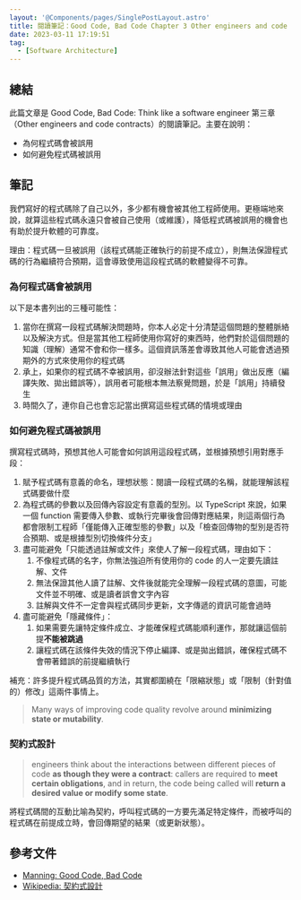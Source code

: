 ```yaml
---
layout: '@Components/pages/SinglePostLayout.astro'
title: 閱讀筆記：Good Code, Bad Code Chapter 3 Other engineers and code contracts
date: 2023-03-11 17:19:51
tag:
  - [Software Architecture]
---
```


## 總結

此篇文章是 Good Code, Bad Code: Think like a software engineer 第三章（Other engineers and code contracts）的閱讀筆記。主要在說明：

- 為何程式碼會被誤用
- 如何避免程式碼被誤用

## 筆記

我們寫好的程式碼除了自己以外，多少都有機會被其他工程師使用。更極端地來說，就算這些程式碼永遠只會被自己使用（或維護），降低程式碼被誤用的機會也有助於提升軟體的可靠度。

理由：程式碼一旦被誤用（該程式碼能正確執行的前提不成立），則無法保證程式碼的行為繼續符合預期，這會導致使用這段程式碼的軟體變得不可靠。

### 為何程式碼會被誤用

以下是本書列出的三種可能性：

1. 當你在撰寫一段程式碼解決問題時，你本人必定十分清楚這個問題的整體脈絡以及解決方式。但是當其他工程師使用你寫好的東西時，他們對於這個問題的知識（理解）通常不會和你一樣多。這個資訊落差會導致其他人可能會透過預期外的方式來使用你的程式碼
2. 承上，如果你的程式碼不幸被誤用，卻沒辦法針對這些「誤用」做出反應（編譯失敗、拋出錯誤等），誤用者可能根本無法察覺問題，於是「誤用」持續發生
3. 時間久了，連你自己也會忘記當出撰寫這些程式碼的情境或理由

### 如何避免程式碼被誤用

撰寫程式碼時，預想其他人可能會如何誤用這段程式碼，並根據預想引用對應手段：

1. 賦予程式碼有意義的命名，理想狀態：閱讀一段程式碼的名稱，就能理解該程式碼要做什麼
2. 為程式碼的參數以及回傳內容設定有意義的型別。以 TypeScript 來說，如果一個 function 需要傳入參數、或執行完畢後會回傳對應結果，則這兩個行為都會限制工程師「僅能傳入正確型態的參數」以及「檢查回傳物的型別是否符合預期、或是根據型別切換條件分支」
3. 盡可能避免「只能透過註解或文件」來使人了解一段程式碼，理由如下：
   1. 不像程式碼的名字，你無法強迫所有使用你的 code 的人一定要先讀註解、文件
   2. 無法保證其他人讀了註解、文件後就能完全理解一段程式碼的意圖，可能文件並不明確、或是讀者誤會文字內容
   3. 註解與文件不一定會與程式碼同步更新，文字傳遞的資訊可能會過時
4. 盡可能避免「隱藏條件」：
   1. 如果需要先讓特定條件成立、才能確保程式碼能順利運作，那就讓這個前提**不能被跳過**
   2. 讓程式碼在該條件失效的情況下停止編譯、或是拋出錯誤，確保程式碼不會帶著錯誤的前提繼續執行

補充：許多提升程式碼品質的方法，其實都圍繞在「限縮狀態」或「限制（針對值的）修改」這兩件事情上。

> Many ways of improving code quality revolve around **minimizing state or mutability**.

### 契約式設計

> engineers think about the interactions between different pieces of code **as though they were a contract**: callers are required to **meet certain obligations**, and in return, the code being called will **return a desired value or modify some state**.

將程式碼間的互動比喻為契約，呼叫程式碼的一方要先滿足特定條件，而被呼叫的程式碼在前提成立時，會回傳期望的結果（或更新狀態）。

## 參考文件

- [Manning: Good Code, Bad Code](https://www.manning.com/books/good-code-bad-code)
- [Wikipedia: 契約式設計](https://zh.wikipedia.org/zh-tw/%E5%A5%91%E7%BA%A6%E5%BC%8F%E8%AE%BE%E8%AE%A1)
